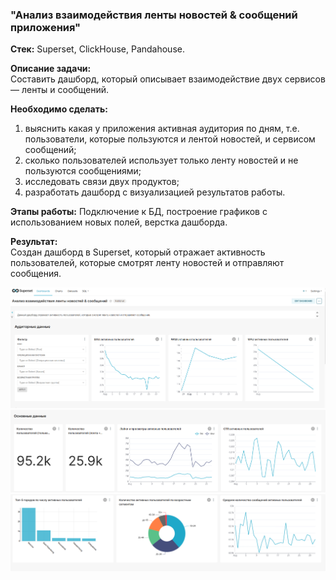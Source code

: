 ### "Анализ взаимодействия ленты новостей & сообщений приложения"   

**Стек:** Superset, ClickHouse, Pandahouse.  

**Описание задачи:**  
Составить дашборд, который описывает взаимодействие двух сервисов — ленты и сообщений.  

**Необходимо сделать:**  
1. выяснить какая у приложения активная аудитория по дням, т.е. пользователи, которые пользуются и лентой новостей, и сервисом сообщений;   
2. сколько пользователей использует только ленту новостей и не пользуются сообщениями;
3. исследовать связи двух продуктов;  
4. разработать дашборд с визуализацией результатов работы.

**Этапы работы:**
Подключение к БД, построение графиков с использованием новых полей, верстка дашборда.  

**Результат:**  
Создан дашборд в Superset, который отражает активность пользователей, которые смотрят ленту новостей и отправляют сообщения. 

![скриншот](Screenshot_1_1.png)
![скриншот](Screenshot_1_2.png)
![скриншот](Screenshot_1_3.png)

